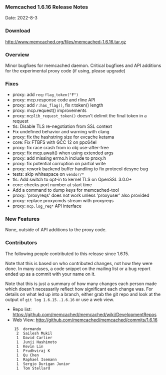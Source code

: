 ### Memcached 1.6.16 Release Notes

Date: 2022-8-3

### Download

http://www.memcached.org/files/memcached-1.6.16.tar.gz

### Overview

Minor bugfixes for memcached daemon.
Critical bugfixes and API additions for the experimental proxy code (if using,
please upgrade)

### Fixes

  * proxy: add `req:flag_token("F")`
  * proxy: mcp.response code and rline API
  * proxy: add `r:has_flag()`, fix r:token() length
  * proxy: mcp.request() improvements
  * proxy: `mcplib_request_token()` doesn't delimit the final token in a request
  * tls: Disable TLS re-negotiation from SSL context
  * Fix undefined behavior and warning with clang
  * proxy: fix the hashstring size for evcache ketama
  * core: Fix FTBFS with GCC 12 on ppc64el
  * proxy: fix race crash from io obj use-after-free
  * proxy: fix mcp.await() when using extended args
  * proxy: add missing errno.h include to proxy.h
  * proxy: fix potential corruption on partial write
  * proxy: rework backend buffer handling to fix protocol desync bug
  * tests: skip whitespace on `vendor/*`
  * tls: Add switch to opt-in to kernel TLS on OpenSSL 3.0.0+
  * core: checks port number at start time
  * Add a command to dump keys for memcached-tool
  * proxy: 'proxyreqs' does not work unless 'proxyuser' also provided
  * proxy: replace proxycmds stream with proxyreqs
  * proxy: `mcp.log_req*` API interface


### New Features

None, outside of API additions to the proxy code.

### Contributors

The following people contributed to this release since 1.6.15.

Note that this is based on who contributed changes, not how they were
done.  In many cases, a code snippet on the mailing list or a bug
report ended up as a commit with your name on it.

Note that this is just a summary of how many changes each person made
which doesn't necessarily reflect how significant each change was.
For details on what led up into a branch, either grab the git repo and
look at the output of `git log 1.6.15..1.6.16` or use a web view.

  * Repo list: https://github.com/memcached/memcached/wiki/DevelopmentRepos
  * Web View: http://github.com/memcached/memcached/commits/1.6.16

```
    15	dormando
     2	Sailesh Mukil
     1	David Carlier
     1	Junji Hashimoto
     1	Kevin Lin
     1	Prudhviraj K
     1	Qu Chen
     1	Raphael Isemann
     1	Sergio Durigan Junior
     1	Tom Stellard

```

